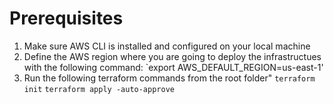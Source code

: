 # Prerequisites

1. Make sure AWS CLI is installed and configured on your local machine
2. Define the AWS region where you are going to deploy the infrastructues with the following command:
   `export AWS_DEFAULT_REGION=us-east-1'
3. Run the following terraform commands from the root folder"
   ```terraform init```
   ```terraform apply -auto-approve```
